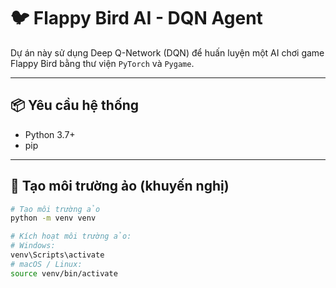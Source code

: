 # 🐦 Flappy Bird AI - DQN Agent

Dự án này sử dụng Deep Q-Network (DQN) để huấn luyện một AI chơi game Flappy Bird bằng thư viện `PyTorch` và `Pygame`.

---

## 📦 Yêu cầu hệ thống

- Python 3.7+
- pip

---

## 🧪 Tạo môi trường ảo (khuyến nghị)

```bash
# Tạo môi trường ảo
python -m venv venv

# Kích hoạt môi trường ảo:
# Windows:
venv\Scripts\activate
# macOS / Linux:
source venv/bin/activate
